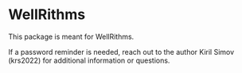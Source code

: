 # WellRithms

This package is meant for WellRithms.

If a password reminder is needed, reach out to the author Kiril Simov (krs2022) for additional information or questions.
